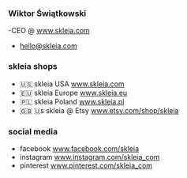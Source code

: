### Wiktor Świątkowski
-CEO @ www.skleia.com
- hello@skleia.com
### skleia shops
- 🇺🇸 skleia USA www.skleia.com
- 🇪🇺 skleia Europe www.skleia.eu
- 🇵🇱 skleia Poland www.skleia.pl
- 🇬🇧 🇺s skleia @ Etsy www.etsy.com/shop/skleia
### social media
- facebook www.facebook.com/skleia
- instagram www.instagram.com/skleia_com
- pinterest www.pinterest.com/skleia_com
